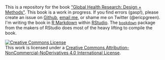 This is a repository for the book ["Global Health Research: Design + Methods"](http://themethodsection.com). This book is a work in progress. If you find errors (gasp!), please create an issue on [Github](https://github.com/ericpgreen/GHRbook), [email me](eric.green@duke.edu), or shame me on Twitter (@ericpgreen). I'm writing the book in [R Markdown](http://rmarkdown.rstudio.com/) within [RStudio](https://www.rstudio.com/). The [`bookdown`](https://github.com/rstudio/bookdown) package from the makers of RStudio does most of the heavy lifting to compile the book.

<a rel="license" href="http://creativecommons.org/licenses/by-nc-nd/4.0/"><img alt="Creative Commons License" style="border-width:0" src="https://i.creativecommons.org/l/by-nc-nd/4.0/88x31.png" /></a><br />This work is licensed under a <a rel="license" href="http://creativecommons.org/licenses/by-nc-nd/4.0/">Creative Commons Attribution-NonCommercial-NoDerivatives 4.0 International License</a>.
